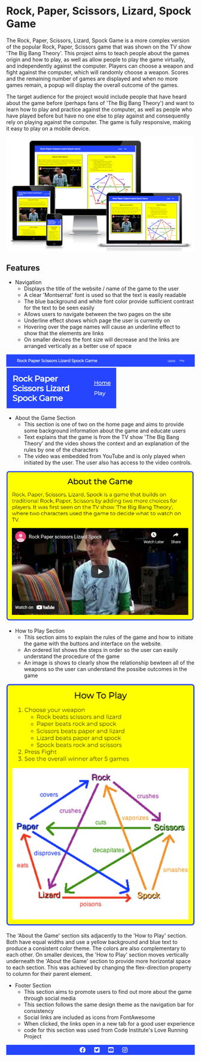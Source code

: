 # Rock, Paper, Scissors, Lizard, Spock Game
The Rock, Paper, Scissors, Lizard, Spock Game is a more complex version of the popular Rock, Paper, Scissors game that was shown on the TV show 'The Big Bang Theory'. This project aims to teach people about the games origin and how to play, as well as allow people to play the game virtually, and independently against the computer. Players can choose a weapon and fight against the computer, which will randomly choose a weapon. Scores and the remaining number of games are displayed and when no more games remain, a popup will display the overall outcome of the games. 

The target audience for the project would include people that have heard about the game before (perhaps fans of 'The Big Bang Theory') and want to learn how to play and practice against the computer, as well as people who have played before but have no one else to play against and consequently rely on playing against the computer. The game is fully responsive, making it easy to play on a mobile device.

![Image showing the responsiveness of homepage](/assets/images/responsive-homepage.png)

## Features

- Navigation
    - Displays the title of the website / name of the game to the user
    - A clear 'Montserrat' font is used so that the text is easily readable
    - The blue background and white font color provide sufficient contrast for the text to be seen easily
    - Allows users to navigate between the two pages on the site
    - Underline effect shows which page the user is currently on 
    - Hovering over the page names will cause an underline effect to show that the elements are links
    - On smaller devices the font size will decrease and the links are arranged vertically as a better use of space

![Image showing the navigation bar](/assets/images/navbar.png)
![Image showing the responsive navigation bar](/assets/images/mobile-nav.png)


- About the Game Section
    - This section is one of two on the home page and aims to provide some background information about the game and educate users
    - Text explains that the game is from the TV show 'The Big Bang Theory' and the video shows the context and an explanation of the rules by one of the characters
    - The video was embedded from YouTube and is only played when initiated by the user. The user also has access to the video controls.

![Image showing the About the Game Section](/assets/images/about-the-game.png)

- How to Play Section
    - This section aims to explain the rules of the game and how to initiate the game with the buttons and interface on the website.
    - An ordered list shows the steps in order so the user can easily understand the procedure of the game
    - An image is shows to clearly show the relationship bewteen all of the weapons so the user can understand the possibe outcomes in the game

![Image showing the How to Play Section](/assets/images/how-to-play.png)

The 'About the Game' section sits adjacently to the 'How to Play' section. Both have equal widths and use a yellow background and blue text to produce a consistent color theme. The colors are also complementary to each other. 
On smaller devices, the 'How to Play' section moves vertically underneath the 'About the Game' section to provide more horizontal space to each section. This was achieved by changing the flex-direction property to column for their parent element.

- Footer Section
    - This section aims to promote users to find out more about the game through social media
    - This section follows the same design theme as the navigation bar for consistency
    - Social links are included as icons from FontAwesome
    - When clicked, the links open in a new tab for a good user experience
    - code for this section was used from Code Institute's Love Running Project

![Image showing the Footer Section](/assets/images/footer.png)